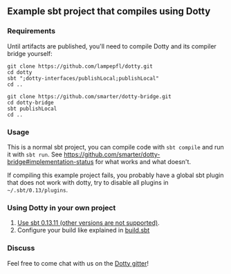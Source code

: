 ## Example sbt project that compiles using Dotty

### Requirements

Until artifacts are published, you'll need to compile Dotty and its compiler
bridge yourself:
```shell
git clone https://github.com/lampepfl/dotty.git
cd dotty
sbt ";dotty-interfaces/publishLocal;publishLocal"
cd ..

git clone https://github.com/smarter/dotty-bridge.git
cd dotty-bridge
sbt publishLocal
cd ..
```

### Usage

This is a normal sbt project, you can compile code with `sbt compile` and run it
with `sbt run`. See
https://github.com/smarter/dotty-bridge#implementation-status for what works and
what doesn't.

If compiling this example project fails, you probably have a global sbt plugin
that does not work with dotty, try to disable all plugins in
`~/.sbt/0.13/plugins`.

### Using Dotty in your own project

1. [Use sbt 0.13.11 (other versions are not supported)](https://github.com/smarter/dotty-example-project/blob/master/project/build.properties).
2. Configure your build like explained in [build.sbt](https://github.com/smarter/dotty-example-project/blob/master/build.sbt#L7-L8)

### Discuss

Feel free to come chat with us on the
[Dotty gitter](http://gitter.im/lampepfl/dotty)!

